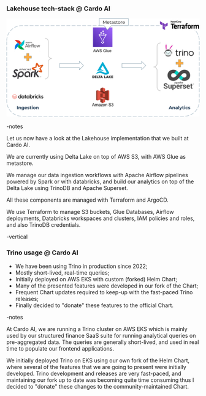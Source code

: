 ### Lakehouse tech-stack @ Cardo AI
![](assets/data-lakehouse.png)  <!-- .element width="100%" style="float: none; background-color: white; border: 10px solid white;" title="Lakehouse" -->

-notes

Let us now have a look at the Lakehouse implementation that we built at Cardo AI.

We are currently using Delta Lake on top of AWS S3, with AWS Glue as metastore. 

We manage our data ingestion workflows with Apache Airflow pipelines powered by Spark or with databricks, and build our analytics on top of the Delta Lake using TrinoDB and Apache Superset. 

All these components are managed with Terraform and ArgoCD. 

We use Terraform to manage S3 buckets, Glue Databases, Airflow deployments, Databricks workspaces and clusters, IAM policies and roles, and also TrinoDB credentials.

-vertical

### Trino usage @ Cardo AI

* We have been using Trino in production since 2022;
* Mostly short-lived, real-time queries;
* Initially deployed on AWS EKS with custom (forked) Helm Chart;
* Many of the presented features were developed in our fork of the Chart;
* Frequent Chart updates required to keep-up with the fast-paced Trino releases;
* Finally decided to "donate" these features to the official Chart.

-notes

At Cardo AI, we are running a Trino cluster on AWS EKS which is mainly used by our structured finance SaaS suite for running analytical queries on pre-aggregated data. The queries are generally short-lived, and used in real time to populate our frontend applications.

We initially deployed Trino on EKS using our own fork of the Helm Chart, where several of the features that we are going to present were initially developed.
Trino development and releases are very fast-paced, and maintaining our fork up to date was becoming quite time consuming thus I decided to "donate" these changes to the community-maintained Chart.
